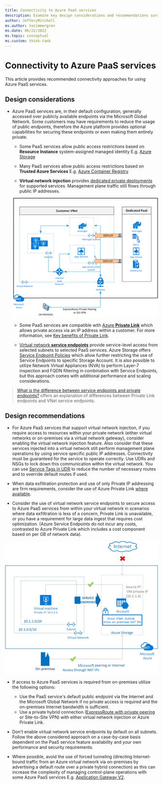 ```yaml
---
title: Connectivity to Azure PaaS services
description: Examine key design considerations and recommendations surrounding connectivity to Azure platform as a service technology.
author: JefferyMitchell
ms.author: tozimmergren
ms.date: 06/22/2022
ms.topic: conceptual
ms.custom: think-tank
---
```


# Connectivity to Azure PaaS services

This article provides recommended connectivity approaches for using Azure PaaS services.

## Design considerations

- Azure PaaS services are, in their default configuration, generally accessed over publicly available endpoints via the Microsoft Global Network. Some customers may have requirements to reduce the usage of public endpoints, therefore the Azure platform provides optional capabilities for securing these endpoints or even making them entirely private.

  - Some PaaS services allow public access restrictions based on **Resource Instance** system-assigned managed identity E.g. [Azure Storage](/azure/storage/common/storage-network-security?tabs=azure-portal#grant-access-from-azure-resource-instances)

  - Many PaaS services allow public access restrictions based on **Trusted Azure Services** E.g. [Azure Container Registry](/azure/container-registry/allow-access-trusted-services#trusted-services)
  
  - **Virtual network injection** provides [dedicated private deployments](/azure/virtual-network/virtual-network-for-azure-services) for supported services. Management plane traffic still flows through public IP addresses.

  ![A diagram showing V Net injected service connectivity.](./media/deploy-service-into-vnet.png)

  - Some PaaS services are compatible with [Azure **Private Link**](/azure/private-link/private-endpoint-overview#private-link-resource) which allows private access via an IP address within a customer. For more information, see [Key benefits of Private Link](/azure/private-link/private-link-overview#key-benefits).

  - [Virtual network **service endpoints**](/azure/virtual-network/virtual-network-service-endpoints-overview) provide service-level access from selected subnets to selected PaaS services. Azure Storage offers [Service Endpoint Policies](/azure/virtual-network/virtual-network-service-endpoint-policies-overview) which allow further restricting the use of Service Endpoints to specific Storage Account. It is also possible to utilize Network Virtual Appliances (NVA) to perform Layer-7 inspection and FQDN filtering in combination with Service Endpoints, but this approach comes with additional performance and scaling considerations.

> [What is the difference between service endpoints and private endpoints?](/azure/private-link/private-link-faq#what-is-the-difference-between-service-endpoints-and-private-endpoints-) offers an explanation of differences between Private Link endpoints and VNet service endpoints.

## Design recommendations

- For Azure PaaS services that support virtual network injection, if you require access to resources within your private network (either virtual networks or on-premises via a virtual network gateway), consider enabling the virtual network injection feature. Also consider that these services injected into a virtual network still perform management plane operations by using service specific public IP addresses. Connectivity must be guaranteed for the service to operate correctly. Use UDRs and NSGs to lock down this communication within the virtual network. You can use [Service Tags in UDR](/azure/virtual-network/virtual-networks-udr-overview#service-tags-for-user-defined-routes) to reduce the number of necessary routes and to override default routes if used.

- When data exfiltration protection and use of only Private IP addressing are firm requirements, consider the use of Azure Private Link [where available](/azure/private-link/private-link-overview#availability).

- Consider the use of virtual network service endpoints to secure access to Azure PaaS services from within your virtual network in scenarios where data exfiltration is less of a concern, Private Link is unavailable, or you have a requirement for large data ingest that requires cost optimization. (Azure Service Endpoints do not incur any costs, contrasted to Azure Private Link which includes a cost component based on per GB of network data).

![A diagram showing service endpoint connectivity.](./media/vnet-service-endpoints-overview.png)

- If access to Azure PaaS services is required from on-premises utilize the following options:

  -  Use the PaaS service's default public endpoint via the Internet and the Microsoft Global Network if no private access is required and the on-premises Internet bandwidth is sufficient.
  -  Use a private hybrid connection ([ExpressRoute with private peering](/azure/expressroute/expressroute-circuit-peerings#privatepeering) or Site-to-Site VPN) with either virtual network injection or Azure Private Link.

- Don't enable virtual network service endpoints by default on all subnets. Follow the above considered approach on a case-by-case basis dependent on the PaaS service feature availability and your own performance and security requirements.

- Where possible, avoid the use of forced tunneling (directing Internet-bound traffic from an Azure virtual network via on-premises by advertising a default route over a private hybrid connection) as this can increase the complexity of managing control-plane operations with some Azure PaaS services E.g. [Application Gateway V2](/azure/application-gateway/configuration-infrastructure).
